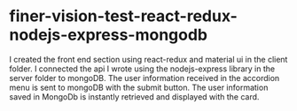 ﻿# finer-vision-test-react-redux-nodejs-express-mongodb
I created the front end section using react-redux and material ui in the client folder.
I connected the api I wrote using the nodejs-express library in the server folder to mongoDB.
The user information received in the accordion menu is sent to mongoDB with the submit button.
The user information saved in MongoDb is instantly retrieved and displayed with the card.

